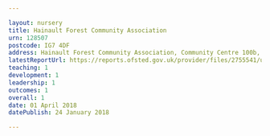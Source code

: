 ```yaml
---

layout: nursery
title: Hainault Forest Community Association
urn: 128507
postcode: IG7 4DF
address: Hainault Forest Community Association, Community Centre 100b, Manford Way, CHIGWELL, Essex, IG7 4DF
latestReportUrl: https://reports.ofsted.gov.uk/provider/files/2755541/urn/128507.pdf
teaching: 1
development: 1
leadership: 1
outcomes: 1
overall: 1
date: 01 April 2018 
datePublish: 24 January 2018

---
```

